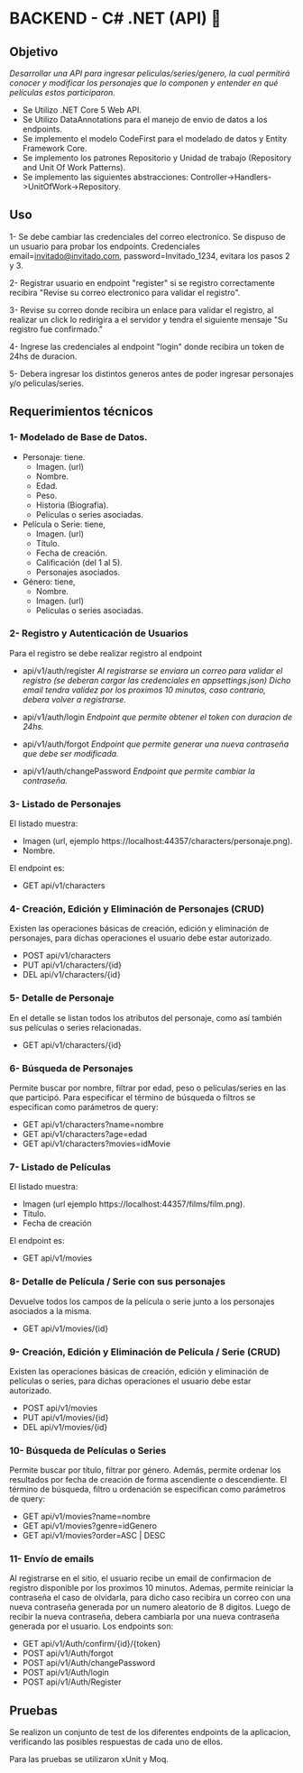 ﻿# BACKEND - C# .NET (API) 🚀

## Objetivo

_Desarrollar una API para ingresar peliculas/series/genero, la cual permitirá conocer y modificar los
personajes que lo componen y entender en qué películas estos participaron._
- Se Utilizo .NET Core 5 Web API.
- Se Utilizo DataAnnotations para el manejo de envio de datos a los endpoints.
- Se implemento el modelo CodeFirst para el modelado de datos y Entity Framework Core.
- Se implemento los patrones Repositorio y Unidad de trabajo (Repository and Unit Of Work Patterns).
- Se implemento las siguientes abstracciones: Controller->Handlers->UnitOfWork->Repository.

## Uso

1- Se debe cambiar las credenciales del correo electronico.
   Se dispuso de un usuario para probar los endpoints. Credenciales email=invitado@invitado.com, password=Invitado_1234, evitara los pasos 2 y 3.
   
2- Registrar usuario en endpoint "register" si se registro correctamente recibira "Revise su correo electronico para validar el registro".

3- Revise su correo donde recibira un enlace para validar el registro, al realizar un click lo redirigira a el servidor y tendra el siguiente mensaje "Su registro fue confirmado." 

4- Ingrese las credenciales al endpoint "login" donde recibira un token de 24hs de duracion.

5- Debera ingresar los distintos generos antes de poder ingresar personajes y/o peliculas/series.

## Requerimientos técnicos

### 1- Modelado de Base de Datos.

   * Personaje: tiene.
     * Imagen. (url)
     * Nombre.
     * Edad.
     * Peso.
     * Historia (Biografia).
     * Películas o series asociadas.
   * Película o Serie: tiene,
     * Imagen. (url)
     * Título.
     * Fecha de creación.
     * Calificación (del 1 al 5).
     * Personajes asociados.
   * Género: tiene,
     * Nombre.
     * Imagen. (url)
     * Películas o series asociadas.

### 2- Registro y Autenticación de Usuarios

   Para el registro se debe realizar registro al endpoint
   - api/v1/auth/register
     _Al registrarse se enviara un correo para validar el registro (se deberan cargar las credenciales en appsettings.json)
     Dicho email tendra validez por los proximos 10 minutos, caso contrario, debera volver a registrarse._
   
   - api/v1/auth/login _Endpoint que permite obtener el token con duracion de 24hs._

   - api/v1/auth/forgot _Endpoint que permite generar una nueva contraseña que debe ser modificada._

   - api/v1/auth/changePassword _Endpoint que permite cambiar la contraseña._

### 3- Listado de Personajes

El listado muestra:
* Imagen (url, ejemplo https://localhost:44357/characters/personaje.png).
* Nombre.

El endpoint es: 
* GET api/v1/characters

### 4- Creación, Edición y Eliminación de Personajes (CRUD)

Existen las operaciones básicas de creación, edición y eliminación de personajes, para dichas operaciones el usuario debe estar autorizado.
* POST api/v1/characters
* PUT  api/v1/characters/{id}
* DEL  api/v1/characters/{id}

### 5- Detalle de Personaje

En el detalle se listan todos los atributos del personaje, como así también sus películas o series relacionadas.
* GET  api/v1/characters/{id}

### 6- Búsqueda de Personajes

Permite buscar por nombre, filtrar por edad, peso o películas/series en las que participó.
Para especificar el término de búsqueda o filtros se especifican como parámetros de query:
* GET api/v1/characters?name=nombre
* GET api/v1/characters?age=edad
* GET api/v1/characters?movies=idMovie

### 7- Listado de Películas

El listado muestra:
* Imagen (url ejemplo https://localhost:44357/films/film.png).
* Titulo.
* Fecha de creación

El endpoint es: 
* GET api/v1/movies

### 8- Detalle de Película / Serie con sus personajes

Devuelve todos los campos de la película o serie junto a los personajes asociados a la misma.
* GET  api/v1/movies/{id}

### 9- Creación, Edición y Eliminación de Película / Serie (CRUD)

Existen las operaciones básicas de creación, edición y eliminación de películas o series, para dichas operaciones el usuario debe estar autorizado.
* POST api/v1/movies
* PUT  api/v1/movies/{id}
* DEL  api/v1/movies/{id}

### 10- Búsqueda de Películas o Series

Permite buscar por título, filtrar por género. Además, permite ordenar los resultados por fecha de creación de forma ascendiente o descendiente.
El término de búsqueda, filtro u ordenación se especifican como parámetros de query:
* GET api/v1/movies?name=nombre
* GET api/v1/movies?genre=idGenero
* GET api/v1/movies?order=ASC | DESC

### 11- Envío de emails

Al registrarse en el sitio, el usuario recibe un email de confirmacion de registro disponible por los proximos 10 minutos.
Ademas, permite reiniciar la contraseña el caso de olvidarla, para dicho caso recibira un correo con una nueva contraseña generada por un numero aleatorio de 8 digitos.
Luego de recibir la nueva contraseña, debera cambiarla por una nueva contraseña generada por el usuario.
Los endpoints son:
* GET  api/v1/Auth/confirm/{id}/{token}
* POST api/v1/Auth/forgot
* POST api/v1/Auth/changePassword
* POST api/v1/Auth/login
* POST api/v1/Auth/Register

## Pruebas

Se realizon un conjunto de test de los diferentes endpoints de la aplicacion, verificando las posibles respuestas de cada uno de ellos.

Para las pruebas se utilizaron xUnit y Moq.
